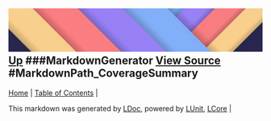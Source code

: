 ![](../Content/LDoc-banner-small.png "")
[Up](MarkdownGenerator.md)
###MarkdownGenerator
[View Source](MarkdownGenerator.md)
#MarkdownPath_CoverageSummary
---

[Home](../../README.md) | [Table of Contents](../../TableOfContents.md) | 


This markdown was generated by [LDoc](https://github.com/CodeSingularity/LDoc), powered by [LUnit](https://github.com/CodeSingularity/LUnit), [LCore](https://github.com/CodeSingularity/LCore) | 

